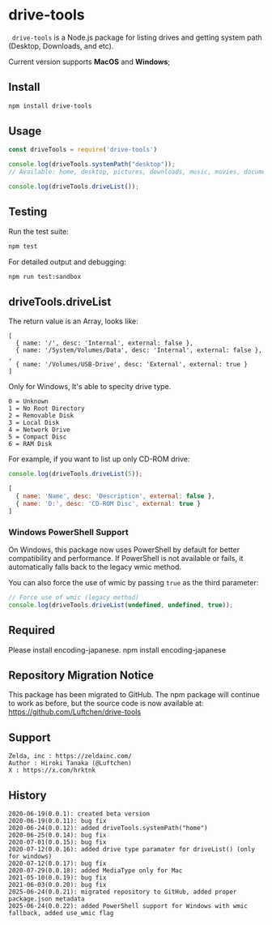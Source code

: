 # drive-tools

` drive-tools` is a Node.js package for listing drives and getting system path (Desktop, Downloads, and etc).

Current version supports **MacOS** and **Windows**;

## Install

```bash
npm install drive-tools
```

## Usage

```js
const driveTools = require('drive-tools')

console.log(driveTools.systemPath("desktop"));
// Available: home, desktop, pictures, downloads, music, movies, documents

console.log(driveTools.driveList());
```

## Testing

Run the test suite:

```bash
npm test
```

For detailed output and debugging:

```bash
npm run test:sandbox
```

## driveTools.driveList
The return value is an Array, looks like:

```
[
  { name: '/', desc: 'Internal', external: false },
  { name: '/System/Volumes/Data', desc: 'Internal', external: false },
,
  { name: '/Volumes/USB-Drive', desc: 'External', external: true }
]
```

Only for Windows, It's able to specity drive type.

```
0 = Unknown
1 = No Root Directory
2 = Removable Disk
3 = Local Disk
4 = Network Drive
5 = Compact Disc
6 = RAM Disk
```

For example, if you want to list up only CD-ROM drive:

```js
console.log(driveTools.driveList(5));
```

```js
[ 
  { name: 'Name', desc: 'Description', external: false },
  { name: 'D:', desc: 'CD-ROM Disc', external: true } 
]
```

### Windows PowerShell Support
On Windows, this package now uses PowerShell by default for better compatibility and performance. If PowerShell is not available or fails, it automatically falls back to the legacy wmic method.

You can also force the use of wmic by passing `true` as the third parameter:

```js
// Force use of wmic (legacy method)
console.log(driveTools.driveList(undefined, undefined, true));
```

## Required
Please install encoding-japanese.
npm install encoding-japanese

## Repository Migration Notice
This package has been migrated to GitHub. The npm package will continue to work as before, but the source code is now available at: https://github.com/Luftchen/drive-tools

## Support
```
Zelda, inc : https://zeldainc.com/
Author : Hiroki Tanaka (@Luftchen)
X : https://x.com/hrktnk
```

## History
```
2020-06-19(0.0.1): created beta version
2020-06-19(0.0.11): bug fix
2020-06-24(0.0.12): added driveTools.systemPath("home")
2020-06-25(0.0.14): bug fix
2020-07-01(0.0.15): bug fix
2020-07-12(0.0.16): added drive type paramater for driveList() (only for windows)
2020-07-12(0.0.17): bug fix
2020-07-29(0.0.18): added MediaType only for Mac
2021-05-10(0.0.19): bug fix
2021-06-03(0.0.20): bug fix
2025-06-24(0.0.21): migrated repository to GitHub, added proper package.json metadata
2025-06-24(0.0.22): added PowerShell support for Windows with wmic fallback, added use_wmic flag
```